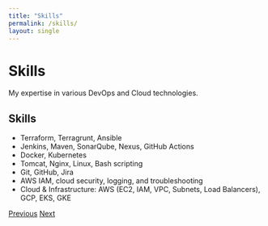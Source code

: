```yaml
---
title: "Skills"
permalink: /skills/
layout: single
---
```


<div class="hero">
  <h1>Skills</h1>
  <p>My expertise in various DevOps and Cloud technologies.</p>
</div>

## Skills

* Terraform, Terragrunt, Ansible
* Jenkins, Maven, SonarQube, Nexus, GitHub Actions
* Docker, Kubernetes
* Tomcat, Nginx, Linux, Bash scripting
* Git, GitHub, Jira
* AWS IAM, cloud security, logging, and troubleshooting
* Cloud & Infrastructure: AWS (EC2, IAM, VPC, Subnets, Load Balancers), GCP, EKS, GKE

<div class="navigation-buttons">
  <a href="{{ site.baseurl }}/about/" class="btn btn-primary">Previous</a>
  <a href="{{ site.baseurl }}/experience/" class="btn btn-primary">Next</a>
</div>
